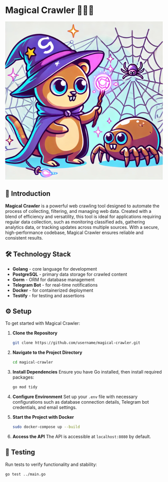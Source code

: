 # Magical Crawler 🧙‍♂️🐾

![Magic Crawler](https://github.com/Group8Delta/magical-crawler/blob/main/assets/mc.webp)

## 📖 Introduction
**Magical Crawler** is a powerful web crawling tool designed to automate the process of collecting, filtering, and managing web data. Created with a blend of efficiency and versatility, this tool is ideal for applications requiring regular data collection, such as monitoring classified ads, gathering analytics data, or tracking updates across multiple sources. With a secure, high-performance codebase, Magical Crawler ensures reliable and consistent results.

## 🛠️ Technology Stack
- **Golang** - core language for development
- **PostgreSQL** - primary data storage for crawled content
- **Gorm** - ORM for database management
- **Telegram Bot** - for real-time notifications
- **Docker** - for containerized deployment
- **Testify** - for testing and assertions

## ⚙️ Setup
To get started with Magical Crawler:

1. **Clone the Repository**
   ```bash
   git clone https://github.com/username/magical-crawler.git
   ```

2. **Navigate to the Project Directory**
   ```bash
   cd magical-crawler
   ```

3. **Install Dependencies**
   Ensure you have Go installed, then install required packages:
   ```bash
   go mod tidy
   ```

4. **Configure Environment**
   Set up your `.env` file with necessary configurations such as database connection details, Telegram bot credentials, and email settings.

5. **Start the Project with Docker**
   ```bash
   sudo docker-compose up --build
   ```

6. **Access the API**
   The API is accessible at `localhost:8080` by default.

## 🧪 Testing
Run tests to verify functionality and stability:

```bash
go test ../main.go
```

